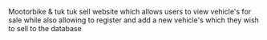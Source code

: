 Mootorbike & tuk tuk sell website which allows users to view vehicle's for sale while also allowing to register and add a new vehicle's which they wish to sell to the database
